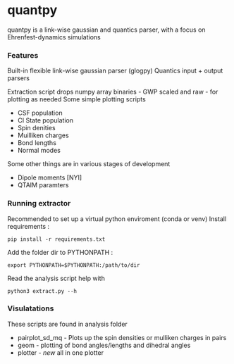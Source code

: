 # quantpy
quantpy is a link-wise gaussian and quantics parser, with a focus on Ehrenfest-dynamics simulations

### Features
Built-in flexible link-wise gaussian parser (glogpy)
Quantics input + output parsers

Extraction script drops numpy array binaries - GWP scaled and raw - for plotting as needed
Some simple plotting scripts
- CSF population
- CI State population
- Spin denities
- Muilliken charges
- Bond lengths
- Normal modes

Some other things are in various stages of development
- Dipole moments [NYI]
- QTAIM paramters

 
### Running extractor
Recommended to set up a virtual python enviroment (conda or venv)
Install requirements : 

```
pip install -r requirements.txt
```

Add the folder dir to PYTHONPATH : 

```
export PYTHONPATH=$PYTHONPATH:/path/to/dir
```

Read the analysis script help with 

```
python3 extract.py --h
```

### Visulatations
These scripts are found in analysis folder

- pairplot_sd_mq - Plots up the spin densities or mulliken charges in pairs
- geom - plotting of bond angles/lengths and dihedral angles
- plotter - *new* all in one plotter